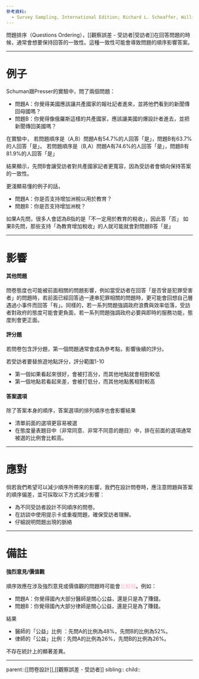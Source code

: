 ```yaml
---
參考資料:
  - Survey Sampling, International Edition; Richard L. Scheaffer, William Mendenhall. III
---
```

問題排序（Questions Ordering），[[觀察誤差 - 受訪者|受訪者]]在回答問題的時候，通常會想要保持回答的一致性。這種一致性可能會導致問題的順序影響答案。
- - -
# 例子
Schuman跟Presser的實驗中，問了兩個問題：
- 問題A：你覺得美國應該讓共產國家的報社記者進來，並將他們看到的新聞傳回母國嗎？
- 問題B：你覺得像俄羅斯這樣的共產國家，應該讓美國的爆設計者進去，並把新聞傳回美國嗎？

在實驗中，
若問題順序是（A,B）問題A有54.7%的人回答「是」，問題B有63.7%的人回答「是」。
若問題順序是（B,A）問題A有74.6%的人回答「是」，問題B有81.9%的人回答「是」

結果顯示，先問B會讓受訪者對共產國家記者更寬容，因為受訪者會傾向保持答案的一致性。


更淺顯易懂的例子的話，
- 問題A：你是否支持增加洲稅以用於教育？
- 問題B：你是否支持增加洲稅？

如果A先問，很多人會認為B指的是「不一定用於教育的稅收」，因此答「否」
如果B先問，那些支持「為教育增加稅收」的人就可能就會對問題B答「是」
- - -
# 影響
#### 其他問題
問卷態度也可能被前面相關的問題影響，例如當受訪者在回答「是否曾是犯罪受害者」的問題時，若前面已經回答過一連串犯罪相關的問題時，更可能會回想自己層遇過小事件而回答「有」。同樣的，若一系列問題強調政府浪費與效率低落，受訪者對政府的態度可能會更負面，若一系列問題強調政府必要與即時的服務功能，態度則會更正面。
#### 評分題
若問卷包含評分題，第一個問題通常會成為參考點，影響後續的評分。

若受訪者要替旅遊地點評分，評分範圍1-10
- 第一個如果看起來很好，會被打高分，而其他地點就會相對較低
- 第一個地點若看起來差，會被打低分，而其他地點舊相對較高
#### 答案選項
除了答案本身的順序，答案選項的排列順序也會影響結果
- 清單前面的選項更容易被選
- 在態度量表題目中（非常同意、非常不同意的題目）中，排在前面的選項通常被選的比例會比較高。
- - -
# 應對
倘若我們希望可以減少順序所帶來的影響，我們在設計問卷時，應注意問題與答案的順序偏差，並可採取以下方式減少影響：
- 為不同受訪者設計不同順序的問卷。
- 在訪談中使用提示卡或重複問題，確保受訪者理解。
- 仔細說明問題出現的脈絡
- - -
# 備註
#### 強烈意見/價值觀
順序效應在涉及強烈意見或價值觀的問題時可能會<font color=ffb3c6>比較弱</font>。例如：
- 問題A：你覺得國內大部分醫師是關心公益，還是只是為了賺錢。
- 問題B：你覺得國內大部分律師是關心公益，還是只是為了賺錢。

結果
- 醫師的「公益」比例 ：先問A的比例為48%，先問B的比例為52%。
- 律師的「公益」比例：先問A的比例為26%，先問B的比例為26%。

不存在統計上的顯著差異。
- - -
parent::[[問卷設計]],[[觀察誤差 - 受訪者]]
sibling::
child::